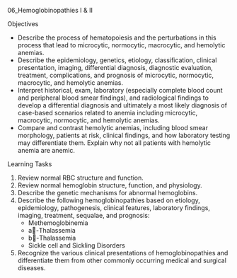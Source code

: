 06_Hemoglobinopathies I & II

Objectives

* Describe the process of hematopoiesis and the perturbations in this process that lead to microcytic, normocytic, macrocytic, and hemolytic anemias.
* Describe the epidemiology, genetics, etiology, classification, clinical presentation, imaging, differential diagnosis, diagnostic evaluation, treatment, complications, and prognosis of microcytic, normocytic, macrocytic, and hemolytic anemias.
* Interpret historical, exam, laboratory (especially complete blood count and peripheral blood smear findings), and radiological findings to develop a differential diagnosis and ultimately a most likely diagnosis of case-based scenarios related to anemia including microcytic, macrocytic, normocytic, and hemolytic anemias.
* Compare and contrast hemolytic anemias, including blood smear morphology, patients at risk, clinical findings, and how laboratory testing may differentiate them. Explain why not all patients with hemolytic anemia are anemic.

Learning Tasks

1. Review normal RBC structure and function.
2. Review normal hemoglobin structure, function, and physiology.
3. Describe the genetic mechanisms for abnormal hemoglobins.
4. Describe the following hemoglobinopathies based on etiology, epidemiology, pathogenesis, clinical features, laboratory findings, imaging, treatment, sequalae, and prognosis:
	* Methemoglobinemia
	* a-Thalassemia
	* b-Thalassemia
	* Sickle cell and Sickling Disorders
5. Recognize the various clinical presentations of hemoglobinopathies and differentiate them from other commonly occurring medical and surgical diseases.
